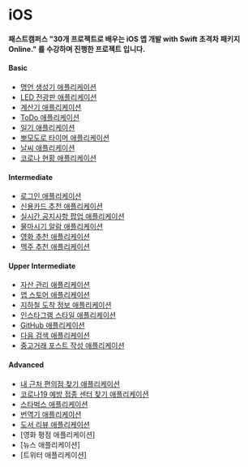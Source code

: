 # iOS
#### 패스트캠퍼스 "30개 프로젝트로 배우는 iOS 앱 개발 with Swift 초격차 패키지 Online." 를 수강하며 진행한 프로젝트 입니다.

#### Basic
- [명언 생성기 애플리케이션](QuotesGenerator)
- [LED 전광판 애플리케이션](LEDBoard)
- [계산기 애플리케이션](Calculator)
- [ToDo 애플리케이션](ToDoList)
- [일기 애플리케이션](Diary)
- [뽀모도로 타이머 애플리케이션](Timer)
- [날씨 애플리케이션](Weather)
- [코로나 현황 애플리케이션](Covide-board)

#### Intermediate
- [로그인 애플리케이션](LoginApp)
- [신용카드 추천 애플리케이션](CreditCardList)
- [실시간 공지사항 팝업 애플리케이션](NoticeApp)
- [물마시기 알람 애플리케이션](DrinkNotice)
- [영화 추천 애플리케이션](NetflixStyleApp)
- [맥주 추천 애플리케이션](Brewery)

#### Upper Intermediate
- [자산 관리 애플리케이션](MyAsset)
- [앱 스토어 애플리케이션](AppStore)
- [지하철 도착 정보 애플리케이션](SubwayStation)
- [인스타그램 스타일 애플리케이션](InstagramSample)
- [GitHub 애플리케이션](GithubSample)
- [다음 검색 애플리케이션](SearchDaumBlog)
- [중고거래 포스트 작성 애플리케이션](UploadUsedGoods)

#### Advanced
- [내 근처 편의점 찾기 애플리케이션](FindConvenienceStore)
- [코로나19 예방 접종 센터 찾기 애플리케이션](FindCovidCenter)
- [스타벅스 애플리케이션](StarbucksSampleApp)
- [번역기 애플리케이션](Translator)
- [도서 리뷰 애플리케이션](BookReview)
- [영화 평점 애플리케이션]
- [뉴스 애플리케이션]
- [트위터 애플리케이션]

